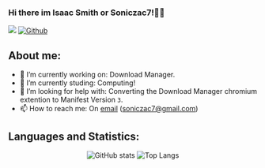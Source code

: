 ### Hi there im Isaac Smith or Soniczac7!👋🏻
![](https://visitor-badge.laobi.icu/badge?page_id=Soniczac7.Soniczac7) [![Github](https://img.shields.io/github/followers/Soniczac7?label=Follow&style=social)](https://github.com/Soniczac7)

## About me:

- 🔭 I’m currently working on: Download Manager.
- 🌱 I’m currently studing: Computing!
- 🤔 I’m looking for help with: Converting the Download Manager chromium extention to Manifest Version `3`.
- 📫 How to reach me: On [email](mailto:soniczac7@gmail.com) ([soniczac7@gmail.com](mailto:soniczac7@gmail.com))

## Languages and Statistics:
<p align="center">
	<tr>
		<td align="center" style="padding=0;width=50%;">
			<img alt="GitHub stats" src="https://github-readme-stats.vercel.app/api?username=Soniczac7&show_icons=true&theme=merko&count_private=true&include_all_commits=true&enable_animations=true">
      <img alt="Top Langs" src="https://github-readme-stats.vercel.app/api/top-langs/?username=Soniczac7&theme=merko&count_private=true&enable_animations=true">
		</td>
	</tr>
</p>
